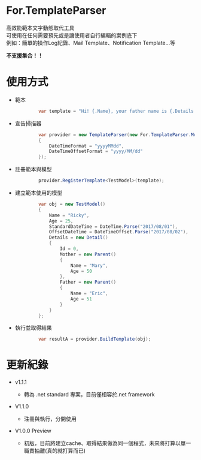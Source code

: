 # For.TemplateParser
高效能範本文字動態取代工具<br>
可使用在任何需要預先或是讓使用者自行編輯的案例底下<br>
例如：簡單的操作Log紀錄、Mail Template、Notification Template...等

**不支援集合！！**

# 使用方式
* 範本
```csharp
            var template = "Hi! {.Name}, your father name is {.Details.Father.Name}{.Details.Mother.Name}, your age is {.Age}, {.StandardDateTime}, {.OffsetDateTime}";
```
* 宣告掃描器
```csharp
            var provider = new TemplateParser(new For.TemplateParser.Models.TemplateParserConfig()
            {
                DateTimeFormat = "yyyyMMdd",
                DateTimeOffsetFormat = "yyyy/MM/dd"
            });
```
* 註冊範本與模型
```csharp
            provider.RegisterTemplate<TestModel>(template);
```
* 建立範本使用的模型
```csharp
            var obj = new TestModel()
            {
                Name = "Ricky",
                Age = 25,
                StandardDateTime = DateTime.Parse("2017/08/01"),
                OffsetDateTime = DateTimeOffset.Parse("2017/08/02"),
                Details = new Detail()
                {
                    Id = 0,
                    Mother = new Parent()
                    {
                        Name = "Mary",
                        Age = 50
                    },
                    Father = new Parent()
                    {
                        Name = "Eric",
                        Age = 51
                    }
                }
            };
```

* 執行並取得結果
```csharp
            var resultA = provider.BuildTemplate(obj);
```

# 更新紀錄
* v1.1.1
    * 轉為 .net standard 專案，目前僅相容於.net framework
* V1.1.0
    * 注冊與執行，分開使用
    
* V1.0.0 Preview
    * 初版，目前將建立cache、取得結果做為同一個程式，未來將打算以單一職責抽離(真的就打算而已)

